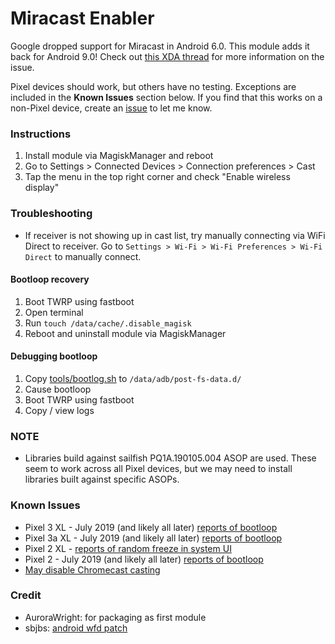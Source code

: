 # Miracast Enabler
Google dropped support for Miracast in Android 6.0.  This module adds it back
for Android 9.0!  Check out [this XDA thread][1] for more information on the
issue.

Pixel devices should work, but others have no testing. Exceptions are included
in the __Known Issues__ section below. If you find that this
works on a non-Pixel device, create an [issue][2] to let me know.

### Instructions
1. Install module via MagiskManager and reboot
2. Go to Settings > Connected Devices > Connection preferences > Cast
3. Tap the menu in the top right corner and check "Enable wireless display"

### Troubleshooting
* If receiver is not showing up in cast list, try manually connecting via WiFi
  Direct to receiver. Go to `Settings > Wi-Fi > Wi-Fi Preferences > Wi-Fi Direct`
  to manually connect.

#### Bootloop recovery
1. Boot TWRP using fastboot
1. Open terminal
1. Run `touch /data/cache/.disable_magisk`
1. Reboot and uninstall module via MagiskManager

#### Debugging bootloop
1. Copy [tools/bootlog.sh](https://github.com/Magisk-Modules-Repo/miracast-enabler/blob/master/tools/bootlog.sh) to `/data/adb/post-fs-data.d/`
1. Cause bootloop
1. Boot TWRP using fastboot
1. Copy / view logs

### NOTE
* Libraries build against sailfish PQ1A.190105.004 ASOP are used. These seem to
work across all Pixel devices, but we may need to install libraries built
against specific ASOPs.

### Known Issues
* Pixel 3 XL - July 2019 (and likely all later) [reports of bootloop][4]
* Pixel 3a XL - July 2019 (and likely all later) [reports of bootloop][5]
* Pixel 2 XL - [reports of random freeze in system UI][6]
* Pixel 2 - July 2019 (and likely all later) [reports of bootloop][7]
* [May disable Chromecast casting][8]

### Credit 
* AuroraWright: for packaging as first module
* sbjbs: [android wfd patch][3]

[1]: https://forum.xda-developers.com/pixel/how-to/guide-how-to-enable-miracast-pixel-t3888780
[2]: https://github.com/Magisk-Modules-Repo/miracast-enabler/issues
[3]: https://github.com/sbjbs/android-wfd-patch
[4]: https://forum.xda-developers.com/showpost.php?p=79916775&postcount=41
[5]: https://forum.xda-developers.com/showpost.php?p=79918252&postcount=42
[6]: https://forum.xda-developers.com/showpost.php?p=79470385&postcount=32
[7]: https://forum.xda-developers.com/showpost.php?p=79825775&postcount=37
[8]: https://forum.xda-developers.com/showpost.php?p=79551854&postcount=35
